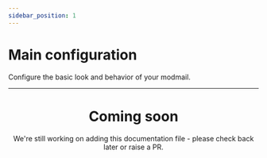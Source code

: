 ```yaml
---
sidebar_position: 1
---
```


# Main configuration

Configure the basic look and behavior of your modmail. 

---

<center><h1>Coming soon</h1></center>
<center>We're still working on adding this documentation file - please check back later or raise a PR.</center>